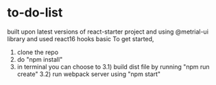 # to-do-list
built upon latest versions of react-starter project and using @metrial-ui library and used react16 hooks basic
To get started, 
1) clone the repo
2) do "npm install"
3) in terminal you can choose to
  3.1) build dist file by running "npm run create"
  3.2) run webpack server using "npm start"

